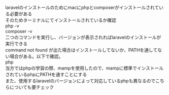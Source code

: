 laravelのインストールのためにmacにphpとcomposerがインストールされている必要がある
<br>
そのためターミナルにてインストールされているか確認
<br>
php -v
<br>
composer -v
<br>
二つのコマンドを実行し、バージョンが表示されればlaravelのインストールが実行できる
<br>
command not found が出た場合はインストールしてないか、PATHを通してない場合がある。以下で確認。
<br>
php
<br>
当方ではphpの学習の際、mampを使用したので、mampに標準でインストールされているphpにPATHを通すことにする
<br>
また、使用するlaravelのバージョンによって対応しているphpも異なるのでこちらについても要チェック　　
